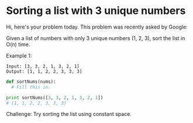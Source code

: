 # Sorting a list with 3 unique numbers

Hi, here's your problem today. This problem was recently asked by Google:

Given a list of numbers with only 3 unique numbers (1, 2, 3), sort the list in O(n) time.

Example 1:
```
Input: [3, 3, 2, 1, 3, 2, 1]
Output: [1, 1, 2, 2, 3, 3, 3]
```

```python
def sortNums(nums):
  # Fill this in.

print sortNums([3, 3, 2, 1, 3, 2, 1])
# [1, 1, 2, 2, 3, 3, 3]
```

Challenge: Try sorting the list using constant space.
